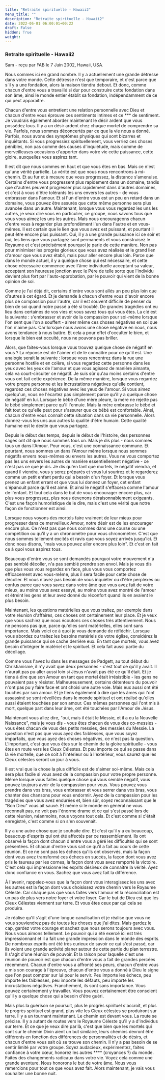 ```yaml
---
title: "Retraite spirituelle - Hawaii2"
menu_title: ""
description: "Retraite spirituelle - Hawaii2"
date: 2022-06-01 06:00:01+00:22
draft: False
hidden: True
weight:
---
```

### Retraite spirituelle - Hawaii2

Sam - reçu par FAB le 7 Juin 2002, Hawaii, USA.

Nous sommes ici en grand nombre. Il y a actuellement une grande détresse dans votre monde. Cette détresse n'est que temporaire, et c'est parce que s'il y a une fondation, alors la maison tiendra debout. Et donc, comme chacun d'entre vous a travaillé si dur pour construire cette fondation dans son âme, ainsi le monde entier établit sa fondation, indépendamment de ce qui peut apparaître.

Chacun d'entre vous entretient une relation personnelle avec Dieu et chacun d'entre vous éprouve ces sentiments intimes et ce *** de sentiment. Je voudrais également aborder maintenant le désir ardent que vous possédez tous. Il y a un désir ardent chez chaque mortel de comprendre sa vie. Parfois, nous sommes déconcertés par ce que la vie nous a donné. Parfois, nous avons des symptômes physiques qui sont bizarres et inquiétants. Si vous progressiez spirituellement, vous verriez ces choses pénibles, non pas comme des causes d'inquiétude, mais comme de merveilleuses occasions d'apporter dans votre vie cette puissance, cette gloire, auxquelles vous aspirez tant.

Il est dit que nous sommes en haut et que vous êtes en bas. Mais ce n'est qu'une vérité partielle. La vérité est que nous nous rencontrons à mi-chemin. Et au fur et à mesure que vous progressez, la distance s'amenuise. Certains d'entre vous progressent plus rapidement dans un domaine, tandis que d'autres peuvent progresser plus rapidement dans d'autres domaines, et c'est à vous d'être tolérants les uns envers les autres - de vous embrasser dans l'amour. Et si l'un d'entre vous est un peu en retard dans un domaine, vous pouvez être assurés que cette même personne sera plus avancée dans un autre. Maintenant, lorsque vous vous regardez les uns les autres, je veux dire vous en particulier, ce groupe, nous savons tous que vous vous aimez les uns les autres. Mais nous encourageons chacun d'entre vous à regarder plus profondément l'un dans l'autre et en vous-mêmes. Il est certain que le lien que vous avez est puissant, et pourtant il peut être encore plus puissant. Oui, il y a une grande puissance ici ce soir et oui, les liens que vous partagez sont permanents et vous construisez le Royaume et c'est précisément pourquoi je parle de cette manière. Non pas pour minimiser les progrès glorieux que vous avez réalisés et le grand lien d'amour que vous avez établi, mais pour aller encore plus loin. Parce que dans le monde actuel, il y a quelque chose qui est nécessaire, et cette chose nécessaire commence avec l'âme individuelle acceptant sa valeur, acceptant son heureuse jonction avec le Père de telle sorte que l'individu devient plus fort par l'auto-approbation, par le pouvoir qui vient de la bonne opinion de soi.

Comme je l'ai déjà dit, certains d'entre vous sont allés un peu plus loin que d'autres à cet égard. Et je demande à chacun d'entre vous d'avoir encore plus de compassion pour l'autre, car il est souvent difficile de penser du bien de soi quand notre passé a été si troublé. De grandes tragédies ont eu lieu dans certaines de vos vies et vous savez tous qui vous êtes. La clé est la suivante : s'embrasser et avoir de la compassion pour soi-même lorsque l'on sent que l'on a souffert - aimer même ces choses négatives en soi que l'on n'aime pas. Car lorsque nous avons une chose négative en nous, nous avons tendance à nous battre. Et cela a pour effet d'occulter le bien, et lorsque le bien est occulté, nous ne pouvons pas briller.

Alors, que faites-vous lorsque vous trouvez quelque chose de négatif en vous ? La réponse est de l'aimer et de le connaître pour ce qu'il est. Une analogie serait la suivante : lorsque vous rencontrez dans la rue une personne hostile et en colère, si vous regardez cette personne dans les yeux avec les yeux de l'amour et que vous agissez de manière aimante, cela va court-circuiter ce négatif. Je suis sûr qu'au moins certains d'entre vous ont fait cette expérience. De la même manière, lorsque vous regardez votre propre personne et les incrustations négatives qu'elle contient, regardez ces choses négatives avec les yeux de l'amour. Si vous aimez quelqu'un, vous ne l'écartez pas simplement parce qu'il y a quelque chose de négatif en lui. Lorsque le bébé d'une mère pleure, la mère ne rejette pas le bébé simplement parce qu'il l'ennuie. Mais la mère embrasse le bébé et fait tout ce qu'elle peut pour s'assurer que ce bébé est confortable. Ainsi, chacun d'entre vous connaît cette situation dans sa vie personnelle. Alors donnez-vous les uns aux autres la qualité d'être humain. Cette qualité humaine est le destin que vous partagez.

Depuis le début des temps, depuis le début de l'histoire, des personnes sages ont dit que nous sommes tous un. Mais je dis plus - nous sommes tous un dans l'Amour. Pour vous, c'est une connaissance commune. Et pourtant, nous sommes un dans l'Amour même lorsque nous sommes négatifs envers nous-mêmes ou envers les autres. Vous ne vous comportez pas les uns envers les autres de manière essentiellement négative - ce n'est pas ce que je dis. Je dis qu'en tant que mortels, le négatif viendra, et quand il viendra, vous y serez préparés et vous lui sourirez et le regarderez comme un petit enfant perdu qui a besoin d'un foyer. Et lorsque vous prenez un enfant errant et que vous lui donnez un foyer, cet enfant s'épanouit parce qu'il est aimé. Et ainsi le négatif s'effacera comme l'amour de l'enfant. Et tout cela dans le but de vous encourager encore plus, car plus vous progressez, plus nous devenons déraisonnablement exigeants. C'est une façon humoristique de le dire, mais c'est une vérité que notre façon de fonctionner est ainsi.

Lorsque nous voyons des mortels faire vraiment de leur mieux pour progresser dans ce merveilleux Amour, notre désir est de les encourager encore plus. Ce n'est pas que nous sommes dans une course ou une compétition ou qu'il y a un chronomètre pour vous chronométrer. C'est que nous sommes tellement excités et ravis que vous soyez arrivés jusqu'ici. Et donc nous disons, "mais vous pouvez aller encore plus loin". Et c'est en fait ce à quoi vous aspirez tous.

Beaucoup d'entre vous se sont demandés pourquoi votre mouvement n'a pas semblé décoller, n'a pas semblé prendre son envol. Mais je vous dis que plus vous vous regardez en face, plus vous vous comportez efficacement avec vous-même, plus il sera facile pour cette chose de décoller. Et vous n'avez pas besoin de vous inquiéter ou d'être perplexes ou confus parce que vous savez dans votre âme que vous avez fait de votre mieux, au moins vous avez essayé, au moins vous avez montré de l'amour et étreint les gens et leur avez donné du réconfort quand ils en avaient le plus besoin.

Maintenant, les questions matérielles que vous traitez, par exemple dans votre réunion d'affaires, ces choses ont certainement leur place. Et je veux que vous sachiez que nous écoutons ces choses très attentivement. Nous ne pensons pas que, parce qu'elles sont matérielles, elles sont sans importance. Mais voici ce à quoi je vous demande de réfléchir. Lorsque vous abordez ou traitez les besoins matériels de votre église, considérez la grande puissance qui se cache derrière eux. En tant que mortels, vous avez besoin d'intégrer le matériel et le spirituel. Et cela fait aussi partie du décollage.

Comme vous l'avez lu dans les messages de Padgett, au tout début du Christianisme, il n'y avait que deux personnes - c'est tout ce qu'il y avait. Il n'aurait pas pu aller aussi loin si Jésus n'avait pas été ce qu'il était. Et je tiens à dire que son Amour en tant que mortel était irrésistible - les gens ne pouvaient pas y résister. Malheureusement, certains détenteurs du pouvoir n'ont pas pu y faire face et ont choisi une autre voie. Mais eux aussi ont été touchés par son amour. Et je tiens également à dire que les âmes qui l'ont assassiné se sont réveillées dans le monde spirituel et ont réalisé qu'elles aussi étaient touchées par son amour. Ces mêmes personnes qui l'ont mis à mort, quelque part dans leur âme, ont été touchées par l'Amour de Jésus.

Maintenant vous allez dire, "oui, mais il était le Messie, et il a eu la Nouvelle Naissance", mais je vous dis - vous êtes chacun de vous des co-messies - vous êtes chacun de vous des petits messies, des messies du Messie. La question n'est pas que vous ayez des faiblesses, que vous soyez imparfaits, que vous ayez des choses négatives, ce n'est pas la question. L'important, c'est que vous êtes sur le chemin de la gloire spirituelle - vous êtes en route vers les Cieux Célestes. Et peu importe ce qui se passe dans la vie mortelle, que ce soit à l'intérieur ou à l'extérieur, vous saurez que les Cieux célestes seront un jour à vous.

Il est vrai que la chose la plus difficile est de s'aimer soi-même. Mais cela sera plus facile si vous avez de la compassion pour votre propre personne. Même lorsque vous faites quelque chose qui vous semble négatif, vous pouvez toujours avoir de la compassion pour vous. Vous pouvez vous prendre dans vos bras, vous embrasser et vous serrer dans vos bras, vous chanter des chansons pour vous endormir. Ayez de la compassion pour les tragédies que vous avez endurées et, bien sûr, soyez reconnaissant que le "Bon Dieu" vous ait sauvé. Et même si le monde en général ne vous reconnaît pas, ne voit pas l'énorme drame et ce qui s'est passé lors de cette réunion, néanmoins, nous voyons tout cela. Et c'est comme si c'était enregistré, c'est comme si on s'en souvenait.

Il y a une autre chose que je souhaite dire. Et c'est qu'il y a eu beaucoup, beaucoup d'esprits qui ont été affectés par ce rassemblement. Ils ont observé la façon dont chacun d'entre vous a géré les difficultés qui se sont présentées. Et chacun d'entre vous sait ce qu'il a fait au cours de cette réunion. Et ce ne sont pas les échecs qu'ils ont observés, mais la façon dont vous avez transformé ces échecs en succès, la façon dont vous avez pris le taureau par les cornes, la façon dont vous avez remporté la victoire. C'est cela qui impressionne les esprits désireux de connaître la vérité. Ayez donc confiance en vous. Sachez que vous avez fait la différence.

À l'avenir, rappelez-vous que la façon dont vous interagissez les uns avec les autres est la façon dont vous choisissez votre chemin vers le Royaume Céleste. Car chaque pas que vous faites vers l'amour et la réconciliation est un pas de plus vers notre foyer et votre foyer. Car le but de Dieu est que les Cieux Célestes viennent sur terre. Et vous êtes ceux par qui cela se produira.

Je réalise qu'il s'agit d'une longue canalisation et je réalise que vous ne vous souviendrez pas de toutes les choses que j'ai dites. Mais gardez le cap, gardez votre courage et sachez que nous serons toujours avec vous. Nous vous aimons tellement. Le pouvoir qui a été exercé ici est très impressionnant et il a fait une grande impression dans le monde des esprits. De nombreux esprits ont été très curieux de savoir ce qui s'est passé, car ils voient une grande activité planer autour de cette partie du plan terrestre. Il s'agit d'une réunion de pouvoir. Et la raison pour laquelle c'est une réunion de pouvoir est que chacun d'entre vous a fait de grandes percées récemment. Chacun d'entre vous a affronté ses peurs, chacun d'entre vous a mis son courage à l'épreuve, chacun d'entre vous a donné à Dieu le signe que l'on peut compter sur lui pour le servir. Peu importe les échecs, peu importe les faiblesses, peu importe les défauts, peu importe les incrustations négatives. Franchement, ils sont sans importance. Vous pouvez certainement y travailler. Vous pouvez certainement être conscient qu'il y a quelque chose qui a besoin d'être guéri.

Mais plus la guérison se poursuit, plus le progrès spirituel s'accroît, et plus le progrès spirituel est grand, plus vite les Cieux célestes se produiront sur terre. Il y a un tournant maintenant. Le chemin est devant vous. La route se précise. Il y a autant de routes vers le Royaume Céleste qu'il y a d'individus sur terre. Et ce que je veux dire par là, c'est que bien que les mortels qui sont sur le chemin Divin aient un but similaire, leurs chemins devront être différents en fonction des différences de personnalités et de désirs, et chacun d'entre vous sait où se trouve son chemin. Il n'y a pas besoin de se sentir limité par votre groupe. Soyez audacieux, expérimentez, faites confiance à votre cœur, honorez les autres **** (croyances ?) du monde. Faites des changements radicaux dans votre vie. Voyez cela comme une grande aventure. Nous honorons le but de votre âme. Nous vous remercions pour tout ce que vous avez fait. Alors maintenant, je vais vous souhaiter une bonne nuit.
